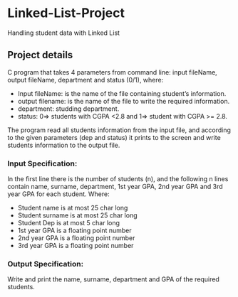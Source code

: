 # Linked-List-Project
Handling student data with Linked List

## Project details

C program that takes 4 parameters from command line: input fileName, output
fileName, department and status (0/1), where:

- Input fileName: is the name of the file containing student’s information.
- output filename: is the name of the file to write the required information.
- department: studding department.
- status: 0=> students with CGPA <2.8 and 1=> student with CGPA >= 2.8.

The program read all students information from the input file, and according to the
given parameters (dep and status) it prints to the screen and write students information
to the output file.

### Input Specification:
In the first line there is the number of students (n), and the following n lines contain name,
surname, department, 1st year GPA, 2nd year GPA and 3rd year GPA for each student. Where:
- Student name is at most 25 char long
- Student surname is at most 25 char long
- Student Dep is at most 5 char long
- 1st year GPA is a floating point number
- 2nd year GPA is a floating point number
- 3rd year GPA is a floating point number

### Output Specification:
Write and print the name, surname, department and GPA of the required students.

